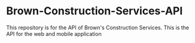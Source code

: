 # Brown-Construction-Services-API
This repository is for the API of Brown's Construction Services. This is the API for the web and mobile application

